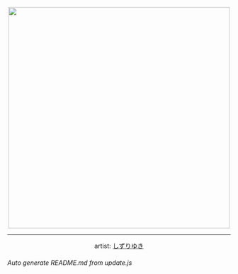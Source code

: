 
<p align="center">
  <img width="500" src="https://nekos.best/api/v2/neko/0009.png">
  <hr/>
  <center>
    artist: <a href="https://www.pixiv.net/artworks/85664088">しずりゆき</a>
  </center>
</p>


###### Auto generate README.md from update.js

